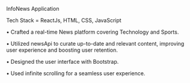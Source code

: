 InfoNews Application 

Tech Stack =  ReactJs, HTML, CSS, JavaScript 

• Crafted a real-time News platform covering Technology and Sports.

• Utilized newsApi to curate up-to-date and relevant content, improving user experience and boosting user retention.

• Designed the user interface with Bootstrap.

• Used infinite scrolling for a seamless user experience.
